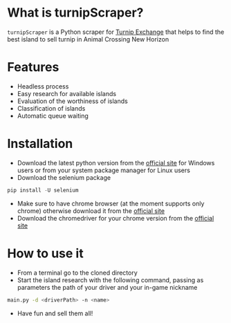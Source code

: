 # What is turnipScraper?
`turnipScraper` is a Python scraper for [Turnip Exchange](https://turnip.exchange/) that helps to find the best island to sell turnip in Animal Crossing New Horizon

# Features
- Headless process
- Easy research for available islands
- Evaluation of the worthiness of islands 
- Classification of islands
- Automatic queue waiting

# Installation
- Download the latest python version from the [official site](https://www.python.org/downloads/) for Windows users or from your system package manager for Linux users
- Download the selenium package 
```python
pip install -U selenium
```
- Make sure to have chrome browser (at the moment supports only chrome) otherwise download it from the [official site](https://www.google.com/intl/it_it/chrome/)
- Download the chromedriver for your chrome version from the [official site](https://chromedriver.chromium.org/downloads)

# How to use it
- From a terminal go to the cloned directory
- Start the island research with the following command, passing as parameters the path of your driver and your in-game nickname
```bash
main.py -d <driverPath> -n <name>
```
- Have fun and sell them all!